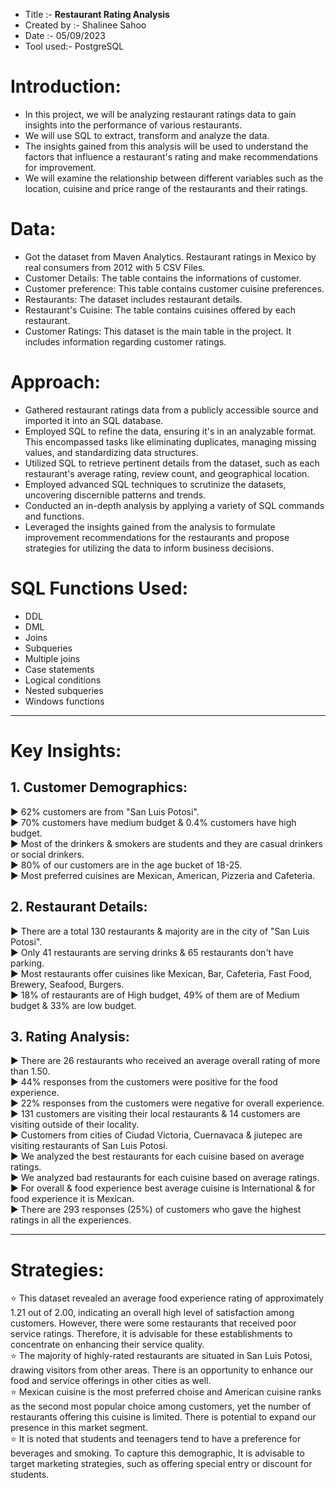 * Title :-        **Restaurant Rating Analysis**
* Created by :-   Shalinee Sahoo
* Date :-         05/09/2023
* Tool used:-     PostgreSQL

# Introduction:
* In this project, we will be analyzing restaurant ratings data to gain insights into the performance of various restaurants.
* We will use SQL to extract, transform and analyze the data.
* The insights gained from this analysis will be used to understand the factors that influence a restaurant's rating and make recommendations for improvement.
* We will examine the relationship between different variables such as the location, cuisine and price range of the restaurants and their ratings.
  
# Data:
* Got the dataset from Maven Analytics. Restaurant ratings in Mexico by real consumers from 2012 with 5 CSV Files.
* Customer Details: The table contains the informations of customer.
* Customer preference: This table contains customer cuisine preferences.
* Restaurants: The dataset includes restaurant details.
* Restaurant's Cuisine: The table contains cuisines offered by each restaurant.
* Customer Ratings: This dataset is the main table in the project. It includes information regarding customer ratings.

# Approach:
* Gathered restaurant ratings data from a publicly accessible source and imported it into an SQL database.
* Employed SQL to refine the data, ensuring it's in an analyzable format. This encompassed tasks like eliminating duplicates, managing missing values, and standardizing data structures.
* Utilized SQL to retrieve pertinent details from the dataset, such as each restaurant's average rating, review count, and geographical location.
* Employed advanced SQL techniques to scrutinize the datasets, uncovering discernible patterns and trends.
* Conducted an in-depth analysis by applying a variety of SQL commands and functions.
* Leveraged the insights gained from the analysis to formulate improvement recommendations for the restaurants and propose strategies for utilizing the data to inform business decisions.

# SQL Functions Used:
* DDL
* DML
* Joins
* Subqueries
* Multiple joins
* Case statements
* Logical conditions
* Nested subqueries
* Windows functions

-------------------------------------
# Key Insights:
## 1. Customer Demographics: 
► 62% customers are from "San Luis Potosi".<br>
► 70% customers have medium budget & 0.4% customers have high budget.<br>
► Most of the drinkers & smokers are students and they are casual drinkers or social drinkers.<br>
► 80% of our customers are in the age bucket of 18-25.<br>
► Most preferred cuisines are Mexican, American, Pizzeria and Cafeteria.

## 2. Restaurant Details: 
► There are a total 130 restaurants & majority are in the city of "San Luis Potosi".<br>
► Only 41 restaurants are serving drinks & 65 restaurants don't have parking.<br>
► Most restaurants offer cuisines like Mexican, Bar, Cafeteria, Fast Food, Brewery, Seafood, Burgers.<br>
► 18% of restaurants are of High budget, 49% of them are of Medium budget & 33% are low budget.

## 3. Rating Analysis: 
► There are 26 restaurants who received an average overall rating of more than 1.50.<br>
► 44% responses from the customers were positive for the food experience.<br>
► 22% responses from the customers were negative for overall experience.<br>
► 131 customers are visiting their local restaurants & 14 customers are visiting outside of their locality.<br>
► Customers from cities of Ciudad Victoria, Cuernavaca & jiutepec are visiting restaurants of San Luis Potosi.<br>
► We analyzed the best restaurants for each cuisine based on average ratings.<br>
► We analyzed bad restaurants for each cuisine based on average ratings.<br>
► For overall & food experience best average cuisine is International & for food experience it is Mexican.<br>
► There are 293 responses (25%) of customers who gave the highest ratings in all the experiences.

--------------------------------
# Strategies:
⭐ This dataset revealed an average food experience rating of approximately 1.21 out of 2.00, indicating an overall high level of satisfaction among customers. However, there were some restaurants that received 
poor service ratings. Therefore, it is advisable for these establishments to concentrate on enhancing their service quality.<br>
⭐ The majority of highly-rated restaurants are situated in San Luis Potosi, drawing visitors from other areas. There is an opportunity to enhance our food and service offerings in other cities as well.<br>
⭐ Mexican cuisine is the most preferred choise and American cuisine ranks as the second most popular choice among customers, yet the number of restaurants offering this cuisine is limited. There is potential to 
expand our presence in this market segment.<br>
⭐ It is noted that students and teenagers tend to have a preference for beverages and smoking. To capture this demographic, It is advisable to target marketing strategies, such as offering special entry or discount for students.
